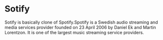 # Sotify
Sotify is basically clone of Spotify.Spotify is a Swedish audio streaming and media services provider founded on 23 April 2006 by Daniel Ek and Martin Lorentzon. It is one of the largest music streaming service providers.
